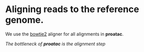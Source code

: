 # Aligning reads to the reference genome. 

We use the [bowtie2](http://bowtie-bio.sourceforge.net/bowtie2/index.shtml) aligner
for all alignments in **proatac**.

_The bottleneck of **proatac** is the alignment step_

<br><br>